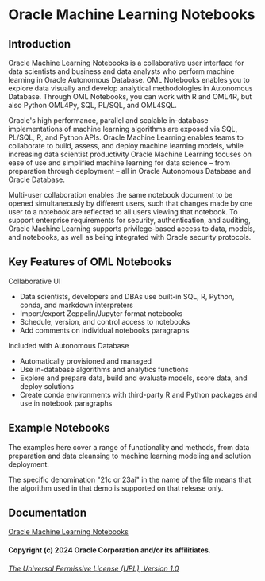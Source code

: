 # Oracle Machine Learning Notebooks

## Introduction

Oracle Machine Learning Notebooks is a collaborative user interface for data scientists and business and data analysts who perform machine learning in Oracle Autonomous Database. OML Notebooks enables you to explore data visually and develop analytical methodologies in Autonomous Database. Through OML Notebooks, you can work with R and OML4R, but also Python OML4Py, SQL, PL/SQL, and OML4SQL. 

Oracle's high performance, parallel and scalable in-database implementations of machine learning algorithms are exposed via SQL, PL/SQL, R, and Python APIs. Oracle Machine Learning enables teams to collaborate to build, assess, and deploy machine learning models, while increasing data scientist productivity Oracle Machine Learning focuses on ease of use and simplified machine learning for data science – from preparation through deployment – all in Oracle Autonomous Database and Oracle Database.

Multi-user collaboration enables the same notebook document to be opened simultaneously by different users, such that changes made by one user to a notebook are reflected to all users viewing that notebook. To support enterprise requirements for security, authentication, and auditing, Oracle Machine Learning supports privilege-based access to data, models, and notebooks, as well as being integrated with Oracle security protocols.

## Key Features of OML Notebooks

Collaborative UI 
* Data scientists, developers and DBAs use built-in SQL, R, Python, conda, and markdown interpreters
* Import/export Zeppelin/Jupyter format notebooks
* Schedule, version, and control access to notebooks
* Add comments on individual notebooks paragraphs

Included with Autonomous Database
* Automatically provisioned and managed
* Use in-database algorithms and analytics functions 
* Explore and prepare data, build and evaluate models, score data, and deploy solutions
* Create conda environments with third-party R and Python packages and use in notebook paragraphs

## Example Notebooks

The examples here cover a range of functionality and methods, from data preparation and data cleansing to machine learning modeling and solution deployment.

The specific denomination "21c or 23ai" in the name of the file means that the algorithm used in that demo is supported on that release only.

## Documentation

[Oracle Machine Learning Notebooks](https://docs.oracle.com/en/database/oracle/machine-learning/oml-notebooks/)

#### Copyright (c) 2024 Oracle Corporation and/or its affilitiates.

###### [The Universal Permissive License (UPL), Version 1.0](https://oss.oracle.com/licenses/upl/)
